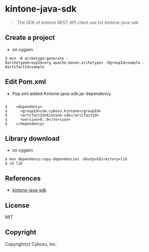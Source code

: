 # kintone-java-sdk

> The SDK of kintone REST API client use for kintone-java-sdk

## Create a project

- on cygwin

```bashshell
$ mvn -B archetype:generate -DarchetypeGroupId=org.apache.maven.archetypes -DgroupId=sample -DartifactId=sample
```

## Edit Pom.xml

- Pop.xml added Kintone-java-sdk.jar dependency

```bashshell

$    <dependency>
$      <groupId>com.cybozu.kintone</groupId>
$      <artifactId>Kintone-sdk</artifactId>
$      <version>0..0</version>
$    </dependency>
```

## Library download

- on cygwin

```bashshell
$ mvn dependency:copy-dependencies -DoutputDirectory=lib
$ cd lib
```

## References

- [kintone-java-sdk](https://kintone.github.io/kintone-java-sdk/)


## License


MIT

## Copyright

Copyright(c) Cybozu, Inc.
